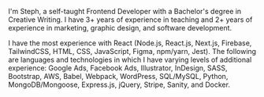 I'm Steph, a self-taught Frontend Developer with a Bachelor's degree in Creative Writing. I have 3+ years of experience in teaching and 2+ years of experience in marketing, graphic design, and software development.

I have the most experience with React (Node.js, React.js, Next.js, Firebase, TailwindCSS, HTML, CSS, JavaScript, Figma, npm/yarn, Jest). The following are languages and technologies in which I have varying levels of additional experience: Google Ads, Facebook Ads, Illustrator, InDesign, SASS, Bootstrap, AWS, Babel, Webpack, WordPress, SQL/MySQL, Python, MongoDB/Mongoose, Express.js, jQuery, Stripe, Sanity, and Docker.
